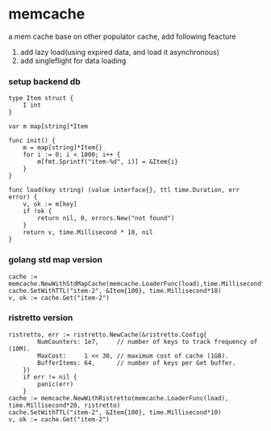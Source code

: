 # memcache
a mem cache base on other populator cache, add following feacture 
 1. add lazy load(using expired data, and load it asynchronous)
 2. add singleflight for data loading
### setup backend db
```golang
type Item struct {
	I int
}

var m map[string]*Item

func init() {
	m = map[string]*Item{}
	for i := 0; i < 1000; i++ {
		m[fmt.Sprintf("item-%d", i)] = &Item{i}
	}
}

func load(key string) (value interface{}, ttl time.Duration, err error) {
	v, ok := m[key]
	if !ok {
		return nil, 0, errors.New("not found")
	}
	return v, time.Millisecond * 10, nil
}
```
### golang std map version
```golang
cache := memcache.NewWithStdMapCache(memcache.LoaderFunc(load),time.Millisecond*20)
cache.SetWithTTL("item-2", &Item{100}, time.Millisecond*10)
v, ok := cache.Get("item-2")
```
### ristretto version
```golang
ristretto, err := ristretto.NewCache(&ristretto.Config{
		NumCounters: 1e7,     // number of keys to track frequency of (10M).
		MaxCost:     1 << 30, // maximum cost of cache (1GB).
		BufferItems: 64,      // number of keys per Get buffer.
	})
	if err != nil {
		panic(err)
	}
cache := memcache.NewWithRistretto(memcache.LoaderFunc(load), time.Millisecond*20, ristretto)
cache.SetWithTTL("item-2", &Item{100}, time.Millisecond*10)
v, ok := cache.Get("item-2")
```
